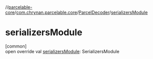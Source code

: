 //[parcelable-core](../../../index.md)/[com.chrynan.parcelable.core](../index.md)/[ParcelDecoder](index.md)/[serializersModule](serializers-module.md)

# serializersModule

[common]\
open override val [serializersModule](serializers-module.md): SerializersModule
